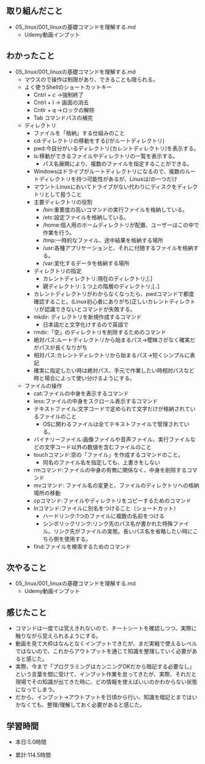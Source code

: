
## 取り組んだこと
- 05_linux/001_linuxの基礎コマンドを理解する.md
    - Udemy動画インプット

 
## わかったこと
- 05_linux/001_linuxの基礎コマンドを理解する.md
    - マウスので操作は制限があり、できることも限られる。
    - よく使うShellのショートカットキー
        - Cntrl + c →強制終了
        - Cntrl + l → 画面の消去
        - Cntlr + q →ロックの解除
        - Tab コマンドパスの補完
    - ディレクトリ
        - ファイルを「格納」する仕組みのこと
        - cd:ディレクトリの移動をする(/がルートディレクトリ)
        - pwd:今自分がいるディレクトリ(カレントディレクトリ)を表示する。
        - ls:移動ができるファイルやディレクトリの一覧を表示する。
            - パス名展開により、複数のファイルを指定することができる。
        - Windowsはドライブがルートディレクトリになるので、複数のルートディレクトリを持つ可能性があるが、Linuxは/の一つだけ
        - マウント:Linuxにおいてドライブがない代わりにディスクをディレクトリとして扱うこと
        - 主要ディレクトリの役割
            - /bin:重要度の高いコマンドの実行ファイルを格納している。
            - /etc:設定ファイルを格納している。
            - /home:個人用のホームディレクトリが配置、ユーザーはこの中で作業を行う。
            - /tmp:一時的なファイル、途中結果を格納する場所
            - /usr:各種アプリケーションと、それに付随するファイルを格納する。
            - /var:変化するデータを格納する場所
        - ディレクトリの指定
            - カレントディレクトリ:現在のディレクトリ;[.]
            - 親ディレクトリ:１つ上の階層のディレクトリ;[..]
        - カレントディレクトリがわからなくなったら、pwdコマンドで都度確認すること。(Linux初心者にありがち)正しいカレントディレクトリが認識できないとコマンドが失敗する。
        - mkdir: ディレクトリを新規作成するコマンド
            - 日本語だと文字化けするので英語で
        - rmdir:「空」のディレクトリを削除するためのコマンド
        - 絶対パス:ルートディレクトリから始まるパス→曖昧さがなく確実だがパスが長くなりがち
        - 相対パス:カレントディレクトリから始まるパス→短くシンプルに表記
        - 確実に指定したい時は絶対パス、手元で作業したい時相対パスなど時と場合によって使い分けるようにする。
    - ファイルの操作
        - cat:ファイルの中身を表示するコマンド
        - less:ファイルの中身をスクロール表示するコマンド
        - テキストファイル:文字コードで定められて文字だけが格納されているファイルのこと
            - OSに関わるファイルは全てテキストファイルで管理されている。
        - バイナリーファイル:画像ファイルや音声ファイル、実行ファイルなどの文字コード以外の数値を含むファイルのこと
        - touchコマンド:空の「ファイル」を作成するコマンドのこと。
            - 同名のファイル名を指定しても、上書きをしない
        - rmコマンド:ファイルの中身の有無に関係なく、中身を削除するコマンド
        - mvコマンド: ファイル名の変更と、ファイルのディレクトリへの格納場所の移動
        - cpコマンド:ファイルやディレクトリをコピーするためのコマンド
        - lnコマンド:ファイルに別名をつけること（ショートカット）
            - ハードリンク:1つのファイルに複数の名前をつける
            - シンボリックリンク:リンク先のパス名が書かれた特殊ファイル。リンク先がファイルの実態。長いパス名を省略したい時にこちら側を使用する。
        - find:ファイルを検索するためのコマンド
## 次やること
- 05_linux/001_linuxの基礎コマンドを理解する.md
    - Udemy動画インプット
 

## 感じたこと
- コマンドは一度では覚えきれないので、チートシートを確認しつつ、実際に触りながら覚えられるようにする。
- 動画を見て大枠はなんとなくインプットできたが、まだ実戦で使えるレベルではないので、これからアウトプットを通じて知識を整理していく必要があると感じた。
- 実際、今まで「プログラミングはカンニングOKだから暗記する必要なし」という言葉を間に受けて、インプット作業を怠ってきたが、実際、それだと現場でその知識が出てきた時に、どの情報を使えばいいのかわからない状態になってしまう。
- だから、インプット→アウトプットを日頃から行い、知識を暗記とまではいかなくても、整理/理解しておく必要があると感じた。

## 学習時間
- 本日:5.0時間

- 累計:114.5時間

